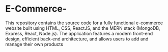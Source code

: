 # E-Commerce-
This repository contains the source code for a fully functional e-commerce website built using HTML, CSS, ReactJS, and the MERN stack (MongoDB, Express, React, Node.js). The application features a modern front-end design, efficient back-end architecture, and allows users to add and manage their own products
